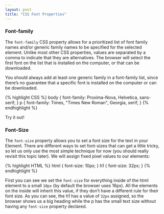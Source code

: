```yaml
---
layout: post
title: "CSS Font Properties"
---
```


### Font-family

The `font-family` CSS property allows for a prioritized list of font family names and/or generic family names to be specified for the selected element. Unlike most other CSS properties, values are separated by a comma to indicate that they are alternatives. The browser will select the first font on the list that is installed on the computer, or that can be downloaded.

You should always add at least one generic family in a font-family list, since there’s no guarantee that a specific font is installed on the computer or can be downloaded.

{% highlight CSS %}
body {
  font-family: Proxima-Nova, Helvetica, sans-serif;
}
p {
  font-family: Times, "Times New Roman", Georgia, serif;
}
{% endhighlight %}

Try it out!

### Font-Size

The `font-size` property allows you to set a font size for the text in your Element. There are different ways to set font-sizes that can get a little tricky, so let us only use the most simple technique for now (you should really revisit this topic later). We will assign fixed pixel values to our elements:

{% highlight HTML %}
html {
  font-size: 10px;
}
h1 {
  font-size: 32px;
}
{% endhighlight %}

First you can see we set the `font-size` for everything inside of the html element to a small `10px` (by default the browser uses 16px). All the elements on the inside will inherit this value, if they don’t have a different rule for their font size. As you can see, the h1 has a value of `32px` assigned, so the browser shows us a big heading while the p has the small text size without having any `font-size` property declared.
